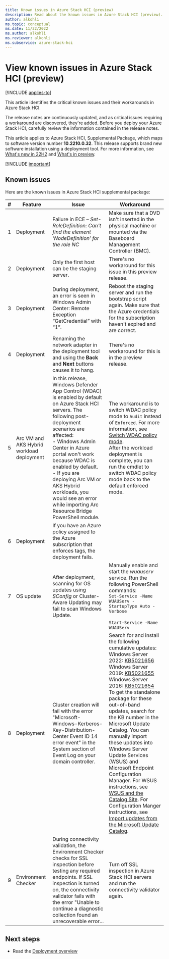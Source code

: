 ```yaml
---
title: Known issues in Azure Stack HCI (preview)
description: Read about the known issues in Azure Stack HCI (preview).
author: alkohli
ms.topic: conceptual
ms.date: 11/22/2022
ms.author: alkohli
ms.reviewer: alkohli
ms.subservice: azure-stack-hci
---
```


# View known issues in Azure Stack HCI (preview)

[!INCLUDE [applies-to](../includes/hci-applies-to-supplemental-package.md)]

This article identifies the critical known issues and their workarounds in Azure Stack HCI.

The release notes are continuously updated, and as critical issues requiring a workaround are discovered, they're added. Before you deploy your Azure Stack HCI, carefully review the information contained in the release notes.

This article applies to Azure Stack HCI, Supplemental Package, which maps to software version number **10.2210.0.32**. This release supports brand new software installation using a deployment tool. For more information, see [What's new in 22H2](whats-new.md#azure-stack-hci-supplemental-package-preview) and [What's in preview](./manage/whats-new-preview.md#azure-stack-hci-supplemental-package-preview).

[!INCLUDE [important](../includes/hci-preview.md)]

## Known issues

Here are the known issues in Azure Stack HCI supplemental package:

|#|Feature|Issue|Workaround|
|-|------|------|----------|
|1|Deployment |Failure in ECE – *Set-RoleDefinition: Can't find the element ‘NodeDefinition’ for the role NC*|Make sure that a DVD isn't inserted in the physical machine or mounted via the Baseboard Management Controller (BMC).|
|2|Deployment |Only the first host can be the staging server.|There's no workaround for this issue in this preview release.|
|3|Deployment |During deployment, an error is seen in Windows Admin Center: Remote Exception “GetCredential” with “1”.|Reboot the staging server and run the bootstrap script again. Make sure that the Azure credentials for the subscription haven't expired and are correct.|
|4|Deployment |Renaming the network adapter in the deployment tool and using the **Back** and **Next** buttons causes it to hang.|There's no workaround for this is in the preview release.|
|5|Arc VM and AKS Hybrid workload deployment |In this release, Windows Defender App Control (WDAC) is enabled by default on Azure Stack HCI servers. The following post-deployment scenarios are affected: <br>- Windows Admin Center in Azure portal won't work because WDAC is enabled by default.  <br>- If you are deploying Arc VM or AKS Hybrid workloads, you would see an error while importing Arc Resource Bridge PowerShell module. |The workaround is to switch WDAC policy mode to `Audit` instead of `Enforced`. For more information, see [Switch WDAC policy mode](./concepts/security-windows-defender-application-control.md#switch-wdac-policy-modes). <br> After the workload deployment is complete, you can run the cmdlet to switch WDAC policy mode back to the default enforced mode.|
|6|Deployment |If you have an Azure policy assigned to the Azure subscription that enforces tags, the deployment fails.||
|7|OS update|After deployment, scanning for OS updates using *SConfig* or Cluster-Aware Updating may fail to scan Windows Update.|Manually enable and start the *wuauserv* service. Run the following PowerShell commands: <br>`Set-Service -Name WUAUServ -StartupType Auto -Verbose`<br><br>`Start-Service -Name WUAUServ`|
|8|Deployment|Cluster creation will fail with the error "Microsoft-Windows-Kerberos-Key-Distribution-Center Event ID 14 error event" in the System section of Event Log on your domain controller.|Search for and install the following cumulative updates:<br>Windows Server 2022: [KB5021656](https://support.microsoft.com/help/5021656)<br>Windows Server 2019: [KB5021655](https://support.microsoft.com/help/5021655)<br>Windows Server 2016: [KB5021654](https://support.microsoft.com/help/5021654)<br>To get the standalone package for these out-of-band updates, search for the KB number in the Microsoft Update Catalog. You can manually import these updates into Windows Server Update Services (WSUS) and Microsoft Endpoint Configuration Manager. For WSUS instructions, see [WSUS and the Catalog Site](/windows-server/administration/windows-server-update-services/manage/wsus-and-the-catalog-site#the-microsoft-update-catalog-site). For Configuration Manger instructions, see [Import updates from the Microsoft Update Catalog](/mem/configmgr/sum/get-started/synchronize-software-updates#import-updates-from-the-microsoft-update-catalog). |
|9|Environment Checker| During connectivity validation, the Environment Checker checks for SSL inspection before testing any required endpoints. If SSL inspection is turned on, the connectivity validator fails with the error "Unable to continue a diagnostic collection found an unrecoverable error...   | Turn off SSL inspection in Azure Stack HCI servers and run the connectivity validator again. <add-link-to-the-troubleshooting-section> |

## Next steps

- Read the [Deployment overview](./deploy/deployment-tool-introduction.md)